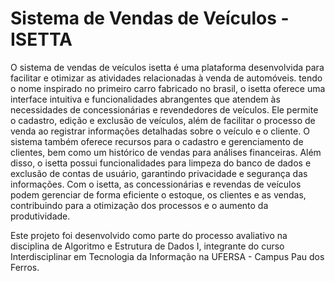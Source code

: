 # Sistema de Vendas de Veículos - ISETTA

O sistema de vendas de veículos isetta é uma plataforma desenvolvida para facilitar e otimizar as atividades relacionadas à venda de automóveis. tendo o nome inspirado no primeiro carro fabricado no brasil, o isetta oferece uma interface intuitiva e funcionalidades abrangentes que atendem às necessidades de concessionárias e revendedores de veículos. Ele permite o cadastro, edição e exclusão de veículos, além de facilitar o processo de venda ao registrar informações detalhadas sobre o veículo e o cliente. O sistema também oferece recursos para o cadastro e gerenciamento de clientes, bem como um histórico de vendas para análises financeiras. Além disso, o isetta possui funcionalidades para limpeza do banco de dados e exclusão de contas de usuário, garantindo privacidade e segurança das informações. Com o isetta, as concessionárias e revendas de veículos podem gerenciar de forma eficiente o estoque, os clientes e as vendas, contribuindo para a otimização dos processos e o aumento da produtividade.
  
Este projeto foi desenvolvido como parte do processo avaliativo na disciplina de Algoritmo e Estrutura de Dados I, integrante do curso Interdisciplinar em Tecnologia da Informação na UFERSA - Campus Pau dos Ferros.
